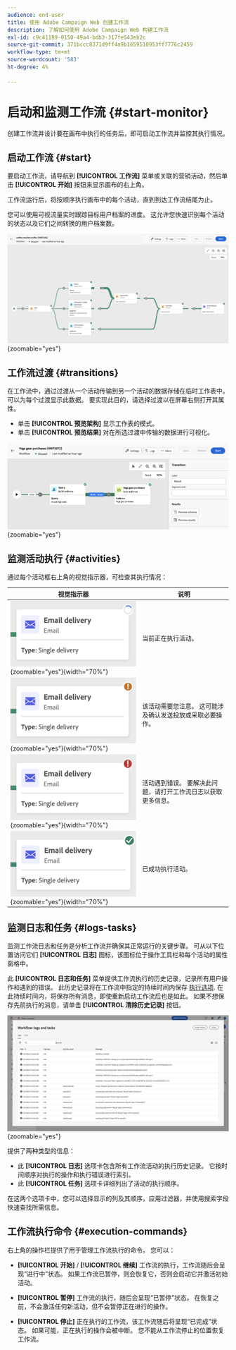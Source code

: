 ```yaml
---
audience: end-user
title: 使用 Adobe Campaign Web 创建工作流
description: 了解如何使用 Adobe Campaign Web 构建工作流
exl-id: c9c41189-0150-49a4-bdb3-317fe543eb2c
source-git-commit: 371bccc8371d9ff4a9b1659510953ff7776c2459
workflow-type: tm+mt
source-wordcount: '583'
ht-degree: 4%

---
```


# 启动和监测工作流 {#start-monitor}

创建工作流并设计要在画布中执行的任务后，即可启动工作流并监控其执行情况。

## 启动工作流 {#start}

要启动工作流，请导航到 **[!UICONTROL 工作流]** 菜单或关联的营销活动，然后单击 **[!UICONTROL 开始]** 按钮来显示画布的右上角。

工作流运行后，将按顺序执行画布中的每个活动，直到到达工作流结尾为止。

您可以使用可视流量实时跟踪目标用户档案的进度。 这允许您快速识别每个活动的状态以及它们之间转换的用户档案数。

![](assets/workflow-execution.png){zoomable=&quot;yes&quot;}

## 工作流过渡 {#transitions}

在工作流中，通过过渡从一个活动传输到另一个活动的数据存储在临时工作表中。 可以为每个过渡显示此数据。 要实现此目的，请选择过渡以在屏幕右侧打开其属性。

* 单击 **[!UICONTROL 预览架构]** 显示工作表的模式。
* 单击 **[!UICONTROL 预览结果]** 对在所选过渡中传输的数据进行可视化。

![](assets/transition.png){zoomable=&quot;yes&quot;}

## 监测活动执行 {#activities}

通过每个活动框右上角的视觉指示器，可检查其执行情况：

| 视觉指示器 | 说明 |
|-----|------------|
| ![](assets/activity-status-pending.png){zoomable=&quot;yes&quot;}{width="70%"} | 当前正在执行活动。 |
| ![](assets/activity-status-orange.png){zoomable=&quot;yes&quot;}{width="70%"} | 该活动需要您注意。 这可能涉及确认发送投放或采取必要操作。 |
| ![](assets/activity-status-red.png){zoomable=&quot;yes&quot;}{width="70%"} | 活动遇到错误。 要解决此问题，请打开工作流日志以获取更多信息。 |
| ![](assets/activity-status-green.png){zoomable=&quot;yes&quot;}{width="70%"} | 已成功执行活动。 |

## 监测日志和任务 {#logs-tasks}

监测工作流日志和任务是分析工作流并确保其正常运行的关键步骤。 可从以下位置访问它们 **[!UICONTROL 日志]** 图标，该图标位于操作工具栏和每个活动的属性窗格中。

此 **[!UICONTROL 日志和任务]** 菜单提供工作流执行的历史记录，记录所有用户操作和遇到的错误。 此历史记录将在工作流中指定的持续时间内保存 [执行选项](workflow-settings.md). 在此持续时间内，将保存所有消息，即使重新启动工作流后也是如此。 如果不想保存先前执行的消息，请单击 **[!UICONTROL 清除历史记录]** 按钮。

![](assets/workflow-logs.png){zoomable=&quot;yes&quot;}

提供了两种类型的信息：

* 此 **[!UICONTROL 日志]** 选项卡包含所有工作流活动的执行历史记录。 它按时间顺序对执行的操作和执行错误进行索引。
* 此 **[!UICONTROL 任务]** 选项卡详细列出了活动的执行顺序。

在这两个选项卡中，您可以选择显示的列及其顺序，应用过滤器，并使用搜索字段快速查找所需信息。

## 工作流执行命令 {#execution-commands}

右上角的操作栏提供了用于管理工作流执行的命令。 您可以：

* **[!UICONTROL 开始]** / **[!UICONTROL 继续]** 工作流的执行，工作流随后会呈现“进行中”状态。 如果工作流已暂停，则会恢复它，否则会启动它并激活初始活动。

* **[!UICONTROL 暂停]** 工作流的执行，随后会呈现“已暂停”状态。 在恢复之前，不会激活任何新活动，但不会暂停正在进行的操作。

* **[!UICONTROL 停止]** 正在执行的工作流，该工作流随后将呈现“已完成”状态。 如果可能，正在执行的操作会被中断。 您不能从工作流停止的位置恢复工作流。
